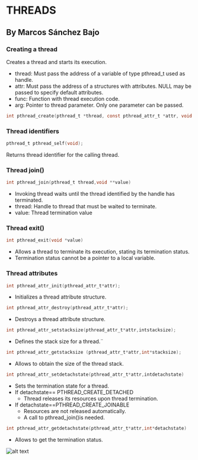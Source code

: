 # THREADS
## By Marcos Sánchez Bajo

### **Creating a thread**
Creates a thread and starts  its execution.
* thread: Must pass the address of a variable of type pthread_t used as handle.
* attr: Must pass the address of a structures  with attributes. NULL may be passed to specify default attributes.
* func: Function with thread execution code.
* arg: Pointer to thread parameter. Only one parameter can be passed.
```c
int pthread_create(pthread_t *thread, const pthread_attr_t *attr, void *(*func)(void *),void *arg);
```

### **Thread identifiers**
```c
pthread_t pthread_self(void);
```
Returns thread identifier for the calling thread.

### **Thread join()**
```c
int pthread_join(pthread_t thread,void **value)
```
* Invoking thread waits until the thread identified by the handle has terminated.
* thread: Handle to thread that must be waited to terminate.
* value: Thread termination value

### **Thread exit()**
```c
int pthread_exit(void *value)
```
* Allows a thread to terminate its execution, stating its 
termination status.
* Termination status cannot be a pointer to a local variable.

### **Thread attributes**
```c
int pthread_attr_init(pthread_attr_t*attr);
```
* Initializes a thread attribute structure.
```c
int pthread_attr_destroy(pthread_attr_t*attr);
```
* Destroys a thread attribute structure.
```c
int pthread_attr_setstacksize(pthread_attr_t*attr,intstacksize);
```
* Defines the stack size for a thread.̈
```c
int pthread_attr_getstacksize (pthread_attr_t*attr,int*stacksize);
```
* Allows to obtain the size of the thread stack.
```c
int pthread_attr_setdetachstate(pthread_attr_t*attr,intdetachstate)
```
* Sets the termination state for a thread.
* If detachstate== PTHREAD_CREATE_DETACHED
    * Thread  releases its resources upon thread  termination.
* If detachstate==PTHREAD_CREATE_JOINABLE 
    * Resources are not released automatically.
    * A call to pthread_join()is needed.

```c
int pthread_attr_getdetachstate(pthread_attr_t*attr,int*detachstate)
```
* Allows to get the termination status.

![alt text](https://i.ibb.co/Z6XJsNV/threadshierarchy.png "Process lifecycle")
